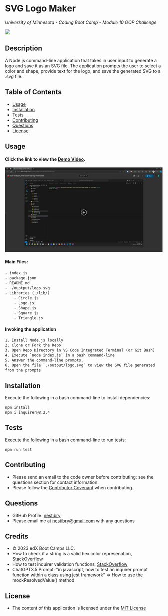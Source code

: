 # SVG Logo Maker
*University of Minnesota - Coding Boot Camp - Module 10 OOP Challenge*

![](https://img.shields.io/badge/License-MIT_License-blue)

## Description

A Node.js command-line application that takes in user input to generate a logo and save it as an SVG file. The application prompts the user to select a color and shape, provide text for the logo, and save the generated SVG to a .svg file.

## Table of Contents
- [Usage](#usage)
- [Installation](#installation)
- [Tests](#tests)
- [Contributing](#contributing)
- [Questions](#questions)
- [License](#license)

## Usage

#### Click the link to view the [Demo Video](https://drive.google.com/file/d/1sFGa3iuThBwFbmOwFyWgOm3I67zAdO6v/view).
![Demo Video Screenshot](./assets/images/demo-video-screenshot.png)

#### Main Files: 
```
- index.js
- package.json
- README.md
- ./ouptput/logo.svg
- Libraries (./lib/)
    - Circle.js
    - Logo.js
    - Shape.js
    - Square.js
    - Triangle.js
```

#### Invoking the application
```
1. Install Node.js locally
2. Clone or Fork the Repo
3. Open Repo Directory in VS Code Integrated Terminal (or Git Bash)
4. Execute `node index.js` in a bash command-line
5. Answer the command-line prompts.
6. Open the file `./output/logo.svg` to view the SVG file generated from the prompts 
```

## Installation

Execute the following in a bash command-line to install dependencies:
```
npm install 
npm i inquirer@8.2.4
```


## Tests

Execute the following in a bash command-line to run tests:
```
npm run test
```

## Contributing
- Please send an email to the code owner before contributing; see the questions section for contact information. 
- Please follow the [Contributor Covenant](https://www.contributor-covenant.org/) when contributing.

## Questions

- GitHub Profile: [nestibry](https://github.com/nestibry)
- Please email me at [nestibry@gmail.com](mailto:nestibry@gmail.com) with any questions

## Credits
- © 2023 edX Boot Camps LLC.
- How to check if a string is a valid hex color represenation, [StackOverflow](https://stackoverflow.com/questions/8027423/how-to-check-if-a-string-is-a-valid-hex-color-representation)
- How to test inquirer validation functions, [StackOverflow](https://stackoverflow.com/questions/8027423/how-to-check-if-a-string-is-a-valid-hex-color-representation)
- ChatGPT3.5 Prompt: "in javascript, how to test an inquirer prompt function within a class using jest framework" => How to use the mockResolvedValue() method

## License

- The content of this application is licensed under the [MIT License](https://choosealicense.com/licenses/mit/)

